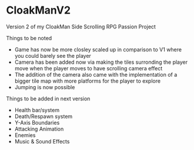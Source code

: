 # CloakManV2
Version 2 of my CloakMan Side Scrolling RPG Passion Project

Things to be noted
- Game has now be more closley scaled up in comparison to V1 where you could barely see the player
- Camera has been added now via making the tiles surronding the player move when the player moves to have scrolling camera effect
- The addition of the camera also came with the implementation of a bigger tile map with more platforms for the player to explore
- Jumping is now possible

Things to be added in next version
- Health bar/system
- Death/Respawn system
- Y-Axis Boundaries
- Attacking Animation
- Enemies
- Music & Sound Effects
